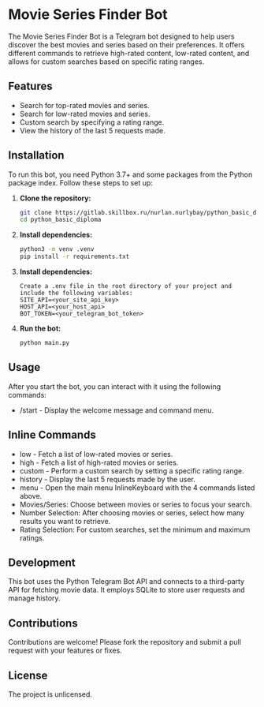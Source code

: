 # Movie Series Finder Bot

The Movie Series Finder Bot is a Telegram bot designed to help users discover the best movies and series based on their preferences. It offers different commands to retrieve high-rated content, low-rated content, and allows for custom searches based on specific rating ranges.

## Features

- Search for top-rated movies and series.
- Search for low-rated movies and series.
- Custom search by specifying a rating range.
- View the history of the last 5 requests made.

## Installation

To run this bot, you need Python 3.7+ and some packages from the Python package index. Follow these steps to set up:

1. **Clone the repository:**
   ```bash
   git clone https://gitlab.skillbox.ru/nurlan.nurlybay/python_basic_diploma.git
   cd python_basic_diploma

2. **Install dependencies:**
   ```bash
   python3 -m venv .venv
   pip install -r requirements.txt
   
3. **Install dependencies:**
   ```
   Create a .env file in the root directory of your project and include the following variables:
   SITE_API=<your_site_api_key>
   HOST_API=<your_host_api>
   BOT_TOKEN=<your_telegram_bot_token>
   
4. **Run the bot:**
   ```bash
   python main.py

## Usage

After you start the bot, you can interact with it using the following commands:
- /start - Display the welcome message and command menu.

## Inline Commands

- low - Fetch a list of low-rated movies or series.
- high - Fetch a list of high-rated movies or series.
- custom - Perform a custom search by setting a specific rating range.
- history - Display the last 5 requests made by the user.
- menu - Open the main menu InlineKeyboard with the 4 commands listed above.
- Movies/Series: Choose between movies or series to focus your search.
- Number Selection: After choosing movies or series, select how many results you want to retrieve.
- Rating Selection: For custom searches, set the minimum and maximum ratings.

## Development
This bot uses the Python Telegram Bot API and connects to a third-party API for fetching movie data. It employs SQLite to store user requests and manage history.

## Contributions
Contributions are welcome! Please fork the repository and submit a pull request with your features or fixes.

## License
The project is unlicensed.
